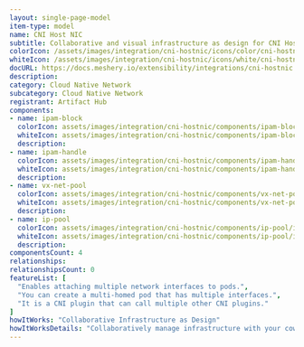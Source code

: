 ```yaml
---
layout: single-page-model
item-type: model
name: CNI Host NIC
subtitle: Collaborative and visual infrastructure as design for CNI Host NIC
colorIcon: /assets/images/integration/cni-hostnic/icons/color/cni-hostnic-color.svg
whiteIcon: /assets/images/integration/cni-hostnic/icons/white/cni-hostnic-white.svg
docURL: https://docs.meshery.io/extensibility/integrations/cni-hostnic
description: 
category: Cloud Native Network
subcategory: Cloud Native Network
registrant: Artifact Hub
components: 
- name: ipam-block
  colorIcon: assets/images/integration/cni-hostnic/components/ipam-block/icons/color/ipam-block-color.svg
  whiteIcon: assets/images/integration/cni-hostnic/components/ipam-block/icons/white/ipam-block-white.svg
  description: 
- name: ipam-handle
  colorIcon: assets/images/integration/cni-hostnic/components/ipam-handle/icons/color/ipam-handle-color.svg
  whiteIcon: assets/images/integration/cni-hostnic/components/ipam-handle/icons/white/ipam-handle-white.svg
  description: 
- name: vx-net-pool
  colorIcon: assets/images/integration/cni-hostnic/components/vx-net-pool/icons/color/vx-net-pool-color.svg
  whiteIcon: assets/images/integration/cni-hostnic/components/vx-net-pool/icons/white/vx-net-pool-white.svg
  description: 
- name: ip-pool
  colorIcon: assets/images/integration/cni-hostnic/components/ip-pool/icons/color/ip-pool-color.svg
  whiteIcon: assets/images/integration/cni-hostnic/components/ip-pool/icons/white/ip-pool-white.svg
  description: 
componentsCount: 4
relationships: 
relationshipsCount: 0
featureList: [
  "Enables attaching multiple network interfaces to pods.",
  "You can create a multi-homed pod that has multiple interfaces.",
  "It is a CNI plugin that can call multiple other CNI plugins."
]
howItWorks: "Collaborative Infrastructure as Design"
howItWorksDetails: "Collaboratively manage infrastructure with your coworkers synchronously sharing the same designs."
---
```

